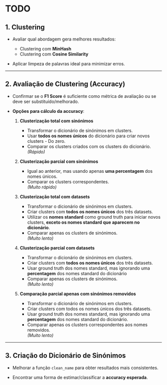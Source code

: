 # TODO

## 1. Clustering
- Avaliar qual abordagem gera melhores resultados:
    - Clustering com **MinHash**
    - Clustering com **Cosine Similarity**

- Aplicar limpeza de palavras ideal para minimizar erros.

---

## 2. Avaliação de Clustering (Accuracy)

- Confirmar se o **F1 Score** é suficiente como métrica de avaliação ou se deve ser substituído/melhorado.
  
- **Opções para cálculo da accuracy**:
  
  1. **Clusterização total com sinónimos**  
        - Transformar o dicionário de sinónimos em clusters.
        - Usar **todos os nomes únicos** do dicionário para criar novos clusters - Do zero.
        - Comparar os clusters criados com os clusters do dicionário.  
        *(Rápido)*

  2. **Clusterização parcial com sinónimos**  
        - Igual ao anterior, mas usando apenas **uma percentagem** dos nomes únicos.
        - Comparar os clusters correspondentes.  
        *(Muito rápido)*

  3. **Clusterização total com datasets**  
        - Transformar o dicionário de sinónimos em clusters.
        - Criar clusters com **todos os nomes únicos** dos três datasets.
        - Utilizar os **nomes standard** como ground truth para iniciar novos clusters, **exceto os nomes standard que aparecem no dicionário**.
        - Comparar apenas os clusters de sinónimos.  
        *(Muito lento)*

  4. **Clusterização parcial com datasets**  
        - Transformar o dicionário de sinónimos em clusters.
        - Criar clusters com **todos os nomes únicos** dos três datasets.
        - Usar ground truth dos nomes standard, mas ignorando uma **percentagem** dos nomes standard do dicionário
        - Comparar apenas os clusters de sinónimos.    
        *(Muito lento)*

  5. **Comparação parcial apenas com sinónimos removidos**  
        - Transformar o dicionário de sinónimos em clusters.
        - Criar clusters com todos os nomes únicos dos três datasets.
        - Usar ground truth dos nomes standard, mas ignorando uma **percentagem** dos nomes standard do dicionário.
        - Comparar apenas os clusters correspondentes aos nomes removidos.  
        *(Muito lento)*

---

## 3. Criação do Dicionário de Sinónimos
- Melhorar a função `clean_name` para obter resultados mais consistentes.

- Encontrar uma forma de estimar/classificar a **accuracy esperada**.
